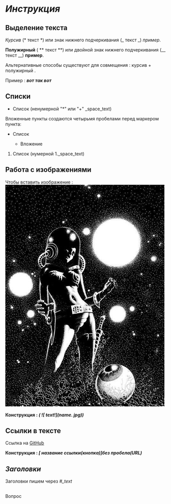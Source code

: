 # *Инструкция*

## **Выделение текста**

*Курсив* (* текст *) или знак нижнего подчеркивания (_ текст _) _пример_.

**Полужирный** ( ** текст **) или двойной знак нижнего подчеркивания (__ текст __) __пример__.

Альтернативные способы существуют для совмещения :
курсив + полужирный .

Пример : _**вот так вот**_

## **Списки**

* Список (ненумерной "*" или "+" _space_text)

Вложенные пункты создаются четырьмя пробелами перед маркером пункта:
+ Список

    + Вложение

1. Список (нумерной 1._space_text)

## **Работа с изображениями**

Чтобы вставить изображение :
 ![КОСМОС!](pcs.jpg)
 
**Конструкция : _( ![ text!](name. jpg))_**

## **Ссылки в тексте**

Ссылка на [GitHub](https://github.com/)

**Конструкция : _[ название ссылки(кнопка)]без пробела(URL)_**

## *Заголовки*
Заголовки пишем через  *#_text*
## 

Вопрос
